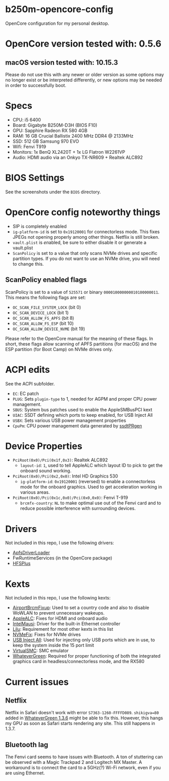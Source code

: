 # b250m-opencore-config
OpenCore configuration for my personal desktop.

# OpenCore version tested with: 0.5.6
## macOS version tested with: 10.15.3
Please do not use this with any newer or older version as some options may no longer exist or be interpreted differently, or new options may be needed in order to successfully boot.

# Specs
- CPU: i5 6400
- Board: Gigabyte B250M-D3H (BIOS F10)
- GPU: Sapphire Radeon RX 580 4GB
- RAM: 16 GB Crucial Ballistix 2400 MHz DDR4 @ 2133MHz
- SSD: 512 GB Samsung 970 EVO
- Wifi: Fenvi T919
- Monitors: 1x BenQ XL2420T + 1x LG Flatron W2261VP
- Audio: HDMI audio via an Onkyo TX-NR609 + Realtek ALC892

# BIOS Settings
See the screenshots under the `BIOS` directory.

# OpenCore config noteworthy things

- SIP is completely enabled
- `ig-platform-id` is set to `0x19120001` for connectorless mode. This fixes JPEGs not opening properly among other things. Netflix is still broken.
- `vault.plist` is *en*abled, be sure to either disable it or generate a vault.plist
- `ScanPolicy` is set to a value that only scans NVMe drives and specific partition types. If you do not want to use an NVMe drive, you will need to change this.

## ScanPolicy enabled flags
ScanPolicy is set to a value of `525571` or binary `000010000000010100000011`. This means the following flags are set:

- `OC_SCAN_FILE_SYSTEM_LOCK` (bit 0)
- `OC_SCAN_DEVICE_LOCK` (bit 1)
- `OC_SCAN_ALLOW_FS_APFS` (bit 8)
- `OC_SCAN_ALLOW_FS_ESP` (bit 10)
- `OC_SCAN_ALLOW_DEVICE_NVME` (bit 19)

Please refer to the OpenCore manual for the meaning of these flags. In short, these flags allow scanning of APFS partitions (for macOS) and the ESP partition (for Boot Camp) on NVMe drives only.

# ACPI edits
See the ACPI subfolder.

- `EC`: EC patch
- `PLUG`: Sets `plugin-type` to 1, needed for AGPM and proper CPU power management.
- `SBUS`: System bus patches used to enable the AppleSMBusPCI kext
- `UIAC`: SSDT defining which ports to keep enabled, for USB Inject All
- `USBX`: Sets various USB power management properties
- `CpuPm`: CPU power management data generated by [ssdtPRgen](https://github.com/Piker-Alpha/ssdtPRGen.sh)

# Device Properties
- `PciRoot(0x0)/Pci(0x1f,0x3)`: Realtek ALC892
    - `layout-id`: `1`, used to tell AppleALC which layout ID to pick to get the onboard sound working.
- `PciRoot(0x0)/Pci(0x2,0x0)`: Intel HD Graphics 530
    - `ig-platform-id`: `0x19120001` (reversed) to enable a connectorless mode for the onboard graphics. Used to get acceleration working in various areas.
- `PciRoot(0x0)/Pci(0x1c,0x0)/Pci(0x0,0x0)`: Fenvi T-919
    - `brcmfx-country`: `NL` to make optimal use out of the Fenvi card and to reduce possible interference with surrounding devices.

# Drivers
Not included in this repo, I use the following drivers:

- [ApfsDriverLoader](https://github.com/acidanthera/AppleSupportPkg)
- FwRuntimeServices (in the OpenCore package)
- [HFSPlus](https://github.com/acidanthera/OcBinaryData/blob/master/Drivers/HfsPlus.efi)

# Kexts
Not included in this repo, I use the following kexts:

- [AirportBrcmFixup](https://github.com/acidanthera/AppleALC): Used to set a country code and also to disable WoWLAN to prevent unnecessary wakeups.
- [AppleALC](https://github.com/acidanthera/AppleALC): Fixes for HDMI and onboard audio
- [IntelMausi](https://github.com/acidanthera/IntelMausi): Driver for the built-in Ethernet controller
- [Lilu](https://github.com/acidanthera/Lilu): Requirement for most other kexts in this list
- [NVMeFix](https://github.com/acidanthera/NVMeFix): Fixes for NVMe drives
- [USB Inject All](https://bitbucket.org/RehabMan/os-x-usb-inject-all/src/master/): Used for injecting only USB ports which are in use, to keep the system inside the 15 port limit
- [VirtualSMC](https://github.com/acidanthera/VirtualSMC): SMC emulator
- [WhateverGreen](https://github.com/acidanthera/WhateverGreen): Required for proper functioning of both the integrated graphics card in headless/connectorless mode, and the RX580

# Current issues
## Netflix
Netflix in Safari doesn't work with error `S7363-1260-FFFFD089`. `shikigva=80` added in [WhateverGreen 1.3.6](https://github.com/acidanthera/WhateverGreen/releases/tag/1.3.6) might be able to fix this. However, this hangs my GPU as soon as Safari starts rendering any site. This still happens in 1.3.7.

## Bluetooth lag
The Fenvi card seems to have issues with Bluetooth. A ton of stuttering can be observed with a Magic Trackpad 2 and Logitech MX Master. A workaround is to connect the card to a 5GHz(?) Wi-Fi network, even if you are using Ethernet.